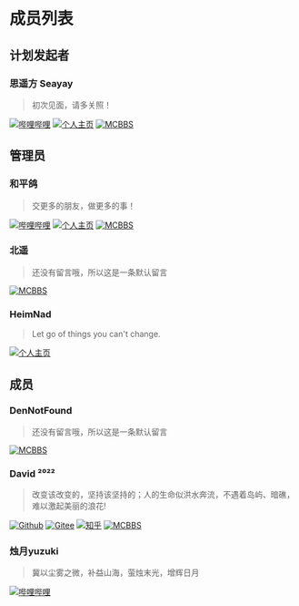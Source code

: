 # 成员列表

## 计划发起者

### 思遥方 Seayay

> 初次见面，请多关照！

[![哔哩哔哩](https://img.shields.io/badge/哔哩哔哩-blue?logo=bilibili&logoColor=white&style=for-the-badge)](https://space.bilibili.com/54907459) [![个人主页](https://img.shields.io/badge/个人主页-blue?&style=for-the-badge)](https://www.seayay.icu/) [![MCBBS](https://img.shields.io/badge/MCBBS-思遥方-brown?&style=for-the-badge)](https://www.mcbbs.net/?3305980)

## 管理员

### 和平鸽

> 交更多的朋友，做更多的事！

[![哔哩哔哩](https://img.shields.io/badge/哔哩哔哩-blue?logo=bilibili&logoColor=white&style=for-the-badge)](https://space.bilibili.com/387110113) [![个人主页](https://img.shields.io/badge/个人主页-brightgreen?&style=for-the-badge)](https://www.itspigeonaua.tk/) [![MCBBS](https://img.shields.io/badge/MCBBS-UGC丶鸽子OVO-brown?&style=for-the-badge)](https://www.mcbbs.net/?3638558)


### 北遥

> 还没有留言哦，所以这是一条默认留言

[![MCBBS](https://img.shields.io/badge/MCBBS-tin北遥-brown?&style=for-the-badge)](https://www.mcbbs.net/?2972450)

### HeimNad

> Let go of things you can't change.

[![个人主页](https://img.shields.io/badge/个人主页-blue?&style=for-the-badge)](https://blog.qhqqi.top/)

## 成员

### DenNotFound

> 还没有留言哦，所以这是一条默认留言

[![MCBBS](https://img.shields.io/badge/MCBBS-Dennis%20Sun-brown?&style=for-the-badge)](https://www.mcbbs.net/?3155165)

### David ²⁰²²

> 改变该改变的，坚持该坚持的；人的生命似洪水奔流，不遇着岛屿、暗礁，难以激起美丽的浪花!

[![Github](https://img.shields.io/badge/Github主页-black?logo=GitHub&style=for-the-badge)](https://github.com/xianyongjian080402)
[![Gitee](https://img.shields.io/badge/Gitee主页-red?logo=Gitee&style=for-the-badge)](https://gitee.com/xian66/)
[![知乎](https://img.shields.io/badge/知乎主页-e1e1e1?logo=Zhihu&style=for-the-badge)](https://www.zhihu.com/people/ren-zhe-ai-ren-8647)
[![MCBBS](https://img.shields.io/badge/MCBBS-666666?style=for-the-badge)](https://www.mcbbs.net/?4668715)

### 烛月yuzuki 

> 冀以尘雾之微，补益山海，萤烛末光，增辉日月

[![哔哩哔哩](https://img.shields.io/badge/哔哩哔哩-blue?logo=bilibili&logoColor=white&style=for-the-badge)](https://space.bilibili.com/335769129)




